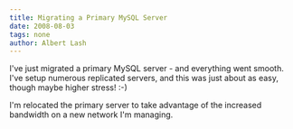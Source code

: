 ```yaml
---
title: Migrating a Primary MySQL Server
date: 2008-08-03
tags: none
author: Albert Lash
---
```

I've just migrated a primary MySQL server - and everything went smooth. I've setup numerous replicated servers, and this was just about as easy, though maybe higher stress! :-)

I'm relocated the primary server to take advantage of the increased bandwidth on a new network I'm managing.

